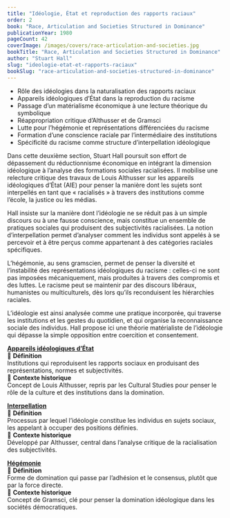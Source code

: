 ```yaml
---
title: "Idéologie, État et reproduction des rapports raciaux"
order: 2
book: "Race, Articulation and Societies Structured in Dominance"
publicationYear: 1980
pageCount: 42
coverImage: /images/covers/race-articulation-and-societies.jpg
bookTitle: "Race, Articulation and Societies Structured in Dominance"
author: "Stuart Hall"
slug: "ideologie-etat-et-rapports-raciaux"
bookSlug: "race-articulation-and-societies-structured-in-dominance"
---
```


<!--themes:start-->
- Rôle des idéologies dans la naturalisation des rapports raciaux
- Appareils idéologiques d’État dans la reproduction du racisme
- Passage d’un matérialisme économique à une lecture théorique du symbolique
- Réappropriation critique d’Althusser et de Gramsci
- Lutte pour l’hégémonie et représentations différenciées du racisme
- Formation d’une conscience raciale par l’intermédiaire des institutions
- Spécificité du racisme comme structure d’interpellation idéologique
<!--themes:end-->

<!--summary:start-->
Dans cette deuxième section, Stuart Hall poursuit son effort de dépassement du réductionnisme économique en intégrant la dimension idéologique à l’analyse des formations sociales racialisées. Il mobilise une relecture critique des travaux de Louis Althusser sur les appareils idéologiques d’État (AIE) pour penser la manière dont les sujets sont interpellés en tant que « racialisés » à travers des institutions comme l’école, la justice ou les médias.

Hall insiste sur la manière dont l’idéologie ne se réduit pas à un simple discours ou à une fausse conscience, mais constitue un ensemble de pratiques sociales qui produisent des subjectivités racialisées. La notion d’interpellation permet d’analyser comment les individus sont appelés à se percevoir et à être perçus comme appartenant à des catégories raciales spécifiques.

L’hégémonie, au sens gramscien, permet de penser la diversité et l’instabilité des représentations idéologiques du racisme : celles-ci ne sont pas imposées mécaniquement, mais produites à travers des compromis et des luttes. Le racisme peut se maintenir par des discours libéraux, humanistes ou multiculturels, dès lors qu’ils reconduisent les hiérarchies raciales.

L’idéologie est ainsi analysée comme une pratique incorporée, qui traverse les institutions et les gestes du quotidien, et qui organise la reconnaissance sociale des individus. Hall propose ici une théorie matérialiste de l’idéologie qui dépasse la simple opposition entre coercition et consentement.
<!--summary:end-->

<!--concepts:start-->
[**Appareils idéologiques d’État**](/concepts/appareils-ideologiques-d-etat)  
🔹 **Définition**  
Institutions qui reproduisent les rapports sociaux en produisant des représentations, normes et subjectivités.  
🔹 **Contexte historique**  
Concept de Louis Althusser, repris par les Cultural Studies pour penser le rôle de la culture et des institutions dans la domination.

[**Interpellation**](/concepts/interpellation)  
🔹 **Définition**  
Processus par lequel l’idéologie constitue les individus en sujets sociaux, les appelant à occuper des positions définies.  
🔹 **Contexte historique**  
Développé par Althusser, central dans l’analyse critique de la racialisation des subjectivités.

[**Hégémonie**](/concepts/hegemonie)  
🔹 **Définition**  
Forme de domination qui passe par l’adhésion et le consensus, plutôt que par la force directe.  
🔹 **Contexte historique**  
Concept de Gramsci, clé pour penser la domination idéologique dans les sociétés démocratiques.
<!--concepts:end-->
